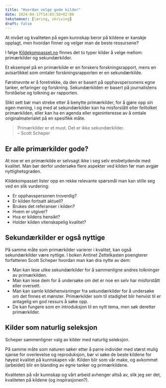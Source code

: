 ```yaml
---
title: "Hvordan velge gode kilder"
date: 2024-04-17T14:03:58+02:00
tekstemner: [læring, skriving]
draft: false
---
```

At nivået og kvaliteten på egen kunnskap beror på kildene er kanskje opplagt, men hvordan finner og velger man de beste ressursene?

I følge [Kildekompasset.no](https://kildekompasset.no/) finnes det to typer kilder å velge mellom: primærkilder og sekundærkilder.

Et eksempel på en primærkilde er en forskers forskningsrapport, mens en avisartikkel som omtaler forskningsrapporten er en sekundærkilde.

Førstnevnte er å foretrekke, da den er basert på opphavspersonens egne tanker, erfaringer og forskning. Sekundærkilden er basert på journalistens forståelse og tolkning av rapporten.

Slikt sett bør man strebe etter å benytte primærkilder, for å gjøre opp sin egen mening, i og med at sekundærkilder kan ha misforstått eller feiltolket primærkilden, eller kan ha en agenda eller egeninteresse av å omtale originalmaterialet på en spesifikk måte.

> Primærkilder er et must. Det er ikke sekundærkilder.  
> – Scott Scheper

## Er alle primærkilder gode?
At noe er en primærkilde er selvsagt ikke i seg selv ensbetydende med kvalitet. Man bør derfor undersøke flere aspekter ved kilden før man avgjør nyttighetsgraden.

Kildekompasset lister opp en rekke relevante spørsmål man kan stille seg ved en slik vurdering:

* Er opphavspersonen troverdig?
* Er kilden fortsatt aktuell?
* Brukes det referanser i kilden?
* Hvem er utgiver?
* Hva er kildens hensikt?
* Holder kilden vitenskapelig kvalitet?

## Sekundærkilder er også nyttige
På samme måte som primærkilder varierer i kvalitet, kan også sekundærkilder være nyttige. I boken Antinet Zettelkasten poengterer forfatteren Scott Scheper hvordan man kan dra nytte av dem:

* Man kan lese ulike sekundærkilder for å sammenligne andres tolkninger av primærkilden.
* Man kan lese dem for å undersøke om det er noe en selv har misforstått eller oversett.
* Man kan samle kildehenvisninger fra sekundærkilder for å undersøke om det finnes et mønster. Primærkilder som til stadighet blir henvist til er antagelig en god ressurs å søke opp.
* De kan fungere som en introduksjon til en nytt tema, men søk deretter primærkilder.

## Kilder som naturlig seleksjon
Scheper sammenligner valg av kilder med naturlig seleksjon.

På samme måte som naturen søker etter å parre individer med størst mulig sjanse for overlevelse og reproduksjon, bør vi søke de beste kildene for høyest kvalitet på kunnskapen vår. Kilden blir som vår make, og avkommet (arbeidet) blir en blanding av egne tanker og primærkildene.

Kvaliteten på vår kunnskap og vårt arbeid avhenger altså av, slik jeg ser det, kvaliteten på kildene (og inspirasjonen?).
